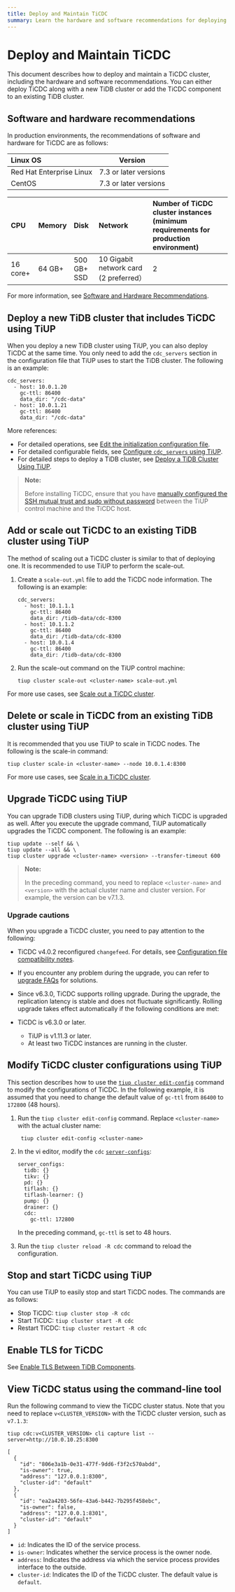 ```yaml
---
title: Deploy and Maintain TiCDC
summary: Learn the hardware and software recommendations for deploying and running TiCDC, and how to deploy and maintain it.
---
```


# Deploy and Maintain TiCDC

This document describes how to deploy and maintain a TiCDC cluster, including the hardware and software recommendations. You can either deploy TiCDC along with a new TiDB cluster or add the TiCDC component to an existing TiDB cluster.

## Software and hardware recommendations

In production environments, the recommendations of software and hardware for TiCDC are as follows:

| Linux OS       | Version         |
| :----------------------- | :----------: |
| Red Hat Enterprise Linux | 7.3 or later versions   |
| CentOS                   | 7.3 or later versions   |

| CPU | Memory | Disk | Network | Number of TiCDC cluster instances (minimum requirements for production environment) |
| :--- | :--- | :--- | :--- | :--- |
| 16 core+ | 64 GB+ | 500 GB+ SSD | 10 Gigabit network card (2 preferred） | 2 |

For more information, see [Software and Hardware Recommendations](/hardware-and-software-requirements.md).

## Deploy a new TiDB cluster that includes TiCDC using TiUP

When you deploy a new TiDB cluster using TiUP, you can also deploy TiCDC at the same time. You only need to add the `cdc_servers` section in the configuration file that TiUP uses to start the TiDB cluster. The following is an example:

```shell
cdc_servers:
  - host: 10.0.1.20
    gc-ttl: 86400
    data_dir: "/cdc-data"
  - host: 10.0.1.21
    gc-ttl: 86400
    data_dir: "/cdc-data"
```

More references:

- For detailed operations, see [Edit the initialization configuration file](/production-deployment-using-tiup.md#step-3-initialize-cluster-topology-file).
- For detailed configurable fields, see [Configure `cdc_servers` using TiUP](/tiup/tiup-cluster-topology-reference.md#cdc_servers).
- For detailed steps to deploy a TiDB cluster, see [Deploy a TiDB Cluster Using TiUP](/production-deployment-using-tiup.md).

> **Note:**
>
> Before installing TiCDC, ensure that you have [manually configured the SSH mutual trust and sudo without password](/check-before-deployment.md#manually-configure-the-ssh-mutual-trust-and-sudo-without-password) between the TiUP control machine and the TiCDC host.

## Add or scale out TiCDC to an existing TiDB cluster using TiUP

The method of scaling out a TiCDC cluster is similar to that of deploying one. It is recommended to use TiUP to perform the scale-out.

1. Create a `scale-out.yml` file to add the TiCDC node information. The following is an example:

    ```shell
    cdc_servers:
      - host: 10.1.1.1
        gc-ttl: 86400
        data_dir: /tidb-data/cdc-8300
      - host: 10.1.1.2
        gc-ttl: 86400
        data_dir: /tidb-data/cdc-8300
      - host: 10.0.1.4
        gc-ttl: 86400
        data_dir: /tidb-data/cdc-8300
    ```

2. Run the scale-out command on the TiUP control machine:

    ```shell
    tiup cluster scale-out <cluster-name> scale-out.yml
    ```

For more use cases, see [Scale out a TiCDC cluster](/scale-tidb-using-tiup.md#scale-out-a-ticdc-cluster).

## Delete or scale in TiCDC from an existing TiDB cluster using TiUP

It is recommended that you use TiUP to scale in TiCDC nodes. The following is the scale-in command:

```shell
tiup cluster scale-in <cluster-name> --node 10.0.1.4:8300
```

For more use cases, see [Scale in a TiCDC cluster](/scale-tidb-using-tiup.md#scale-in-a-ticdc-cluster).

## Upgrade TiCDC using TiUP

You can upgrade TiDB clusters using TiUP, during which TiCDC is upgraded as well. After you execute the upgrade command, TiUP automatically upgrades the TiCDC component. The following is an example:

```shell
tiup update --self && \
tiup update --all && \
tiup cluster upgrade <cluster-name> <version> --transfer-timeout 600
```

> **Note:**
>
> In the preceding command, you need to replace `<cluster-name>` and `<version>` with the actual cluster name and cluster version. For example, the version can be v7.1.3.

### Upgrade cautions

When you upgrade a TiCDC cluster, you need to pay attention to the following:

- TiCDC v4.0.2 reconfigured `changefeed`. For details, see [Configuration file compatibility notes](/ticdc/ticdc-compatibility.md#cli-and-configuration-file-compatibility).
- If you encounter any problem during the upgrade, you can refer to [upgrade FAQs](/upgrade-tidb-using-tiup.md#faq) for solutions.
- Since v6.3.0, TiCDC supports rolling upgrade. During the upgrade, the replication latency is stable and does not fluctuate significantly. Rolling upgrade takes effect automatically if the following conditions are met:

- TiCDC is v6.3.0 or later.
    - TiUP is v1.11.3 or later.
    - At least two TiCDC instances are running in the cluster.

## Modify TiCDC cluster configurations using TiUP

This section describes how to use the [`tiup cluster edit-config`](/tiup/tiup-component-cluster-edit-config.md) command to modify the configurations of TiCDC. In the following example, it is assumed that you need to change the default value of `gc-ttl` from `86400` to `172800` (48 hours).

1. Run the `tiup cluster edit-config` command. Replace `<cluster-name>` with the actual cluster name:

   ```shell
    tiup cluster edit-config <cluster-name>
    ```

2. In the vi editor, modify the `cdc` [`server-configs`](/tiup/tiup-cluster-topology-reference.md#server_configs):

    ```shell
    server_configs:
      tidb: {}
      tikv: {}
      pd: {}
      tiflash: {}
      tiflash-learner: {}
      pump: {}
      drainer: {}
      cdc:
        gc-ttl: 172800
    ```

    In the preceding command, `gc-ttl` is set to 48 hours.

3. Run the `tiup cluster reload -R cdc` command to reload the configuration.

## Stop and start TiCDC using TiUP

You can use TiUP to easily stop and start TiCDC nodes. The commands are as follows:

- Stop TiCDC: `tiup cluster stop -R cdc`
- Start TiCDC: `tiup cluster start -R cdc`
- Restart TiCDC: `tiup cluster restart -R cdc`

## Enable TLS for TiCDC

See [Enable TLS Between TiDB Components](/enable-tls-between-components.md).

## View TiCDC status using the command-line tool

Run the following command to view the TiCDC cluster status. Note that you need to replace `v<CLUSTER_VERSION>` with the TiCDC cluster version, such as `v7.1.3`:

```shell
tiup cdc:v<CLUSTER_VERSION> cli capture list --server=http://10.0.10.25:8300
```

```shell
[
  {
    "id": "806e3a1b-0e31-477f-9dd6-f3f2c570abdd",
    "is-owner": true,
    "address": "127.0.0.1:8300",
    "cluster-id": "default"
  },
  {
    "id": "ea2a4203-56fe-43a6-b442-7b295f458ebc",
    "is-owner": false,
    "address": "127.0.0.1:8301",
    "cluster-id": "default"
  }
]
```

- `id`: Indicates the ID of the service process.
- `is-owner`: Indicates whether the service process is the owner node.
- `address`: Indicates the address via which the service process provides interface to the outside.
- `cluster-id`: Indicates the ID of the TiCDC cluster. The default value is `default`.
